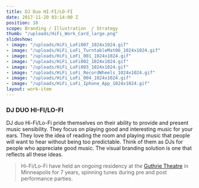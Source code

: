 ```yaml
---
title: DJ Duo HI-FI/LO-FI
date: 2017-11-20 03:14:00 Z
position: 10
scope: Branding / Illustration  / Strategy
thumb: "/uploads/HiFi_Work_Card_large.png"
slideshow:
- image: "/uploads/HiFi_LoFi007_1024x1024.gif"
- image: "/uploads/HiFi_LoFi_TurntableMat06_1024x1024.gif"
- image: "/uploads/HiFi_LoFi_001_1024x1024.gif"
- image: "/uploads/HiFi_LoFi002_1024x1024.gif"
- image: "/uploads/HiFi_LoFi003_1024x1024.gif"
- image: "/uploads/HiFi_LoFi_RecordWheels_1024x1024.gif"
- image: "/uploads/HiFi_LoFi_004_1024x1024.gif"
- image: "/uploads/HiFi_LoFi_Iphone_App_1024x1024.gif"
layout: work-item
---
```


### DJ DUO HI-FI/LO-FI

DJ duo Hi-Fi/Lo-Fi pride themselves on their ability to provide and present music sensibility. They focus on playing good and interesting music for your ears. They love the idea of reading the room and playing music that people will want to hear without being too predictable. Think of them as DJs for people who appreciate good music. The visual branding solution is one that reflects all these ideas.

> Hi-Fi/Lo-Fi have held an ongoing residency at the [Guthrie Theatre](https://www.guthrietheater.org/) in Minneapolis for 7 years, spinning tunes during pre and post performance parties.
